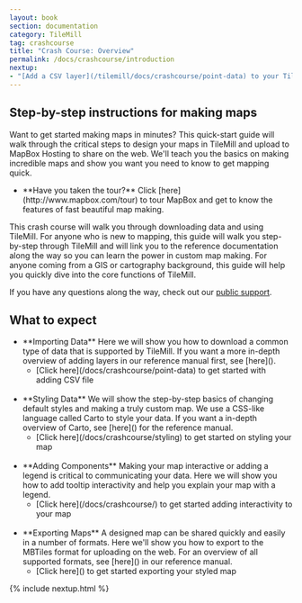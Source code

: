 ```yaml
---
layout: book
section: documentation
category: TileMill
tag: crashcourse
title: "Crash Course: Overview"
permalink: /docs/crashcourse/introduction
nextup:
- "[Add a CSV layer](/tilemill/docs/crashcourse/point-data) to your TileMill project."
---
```

## Step-by-step instructions for making maps  

Want to get started making maps in minutes? This quick-start guide will walk through the critical steps to design your maps in TileMill and upload to MapBox Hosting to share on the web. We'll teach you the basics on making incredible maps and show you want you need to know to get mapping quick.  

<ul class='checklist' markdown='1'>
<li class='check'>
**Have you taken the tour?** Click [here](http://www.mapbox.com/tour) to tour MapBox and get to know the features of fast beautiful map making.  
</li>
</ul>

This crash course will walk you through downloading data and using TileMill. For anyone who is new to mapping, this guide will walk you step-by-step through TileMill and will link you to the reference documentation along the way so you can learn the power in custom map making. For anyone coming from a GIS or cartography background, this guide will help you quickly dive into the core functions of TileMill.  

If you have any questions along the way, check out our [public support](http://support.mapbox.com).  

## What to expect  
<ul class='checklist' markdown='1'>
<li  class='check'>**Importing Data**  
Here we will show you how to download a common type of data that is supported by TileMill. If you want a more in-depth overview of adding layers in our reference manual first, see [here]().  
<ul class='checklist'>
<li>[Click here](/docs/crashcourse/point-data) to get started with adding CSV file</li>
</ul>
</li>
<br>
<li  class='check'>**Styling Data**  
We will show the step-by-step basics of changing default styles and making a truly custom map. We use a CSS-like language called Carto to style your data. If you want a in-depth overview of Carto, see [here]() for the reference manual.
<ul class='checklist'>
<li>[Click here](/docs/crashcourse/styling) to get started on styling your map</li>  
</ul>
</li>  
<br>
<li class='check'>**Adding Components**  
Making your map interactive or adding a legend is critical to communicating your data. Here we will show you how to add tooltip interactivity and help you explain your map with a legend.  
<ul class='checklist'>
<li>[Click here](/docs/crashcourse/) to get started adding interactivity to your map</li>  
</ul>
</li>
<br>
<li class='check'>**Exporting Maps**  
A designed map can be shared quickly and easily in a number of formats. Here we'll show you how to export to the MBTiles format for uploading on the web. For an overview of all supported formats, see [here]() in our reference manual.
<ul class='checklist'>
<li>[Click here]() to get started exporting your styled map</li>
</ul>    
</li>
</ul>
{% include nextup.html %}
